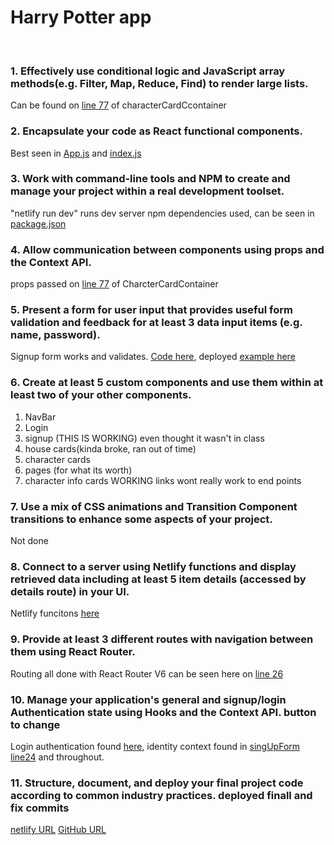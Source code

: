 

# Harry Potter app
<br>

 
### 1. Effectively use conditional logic and JavaScript array methods(e.g. Filter, Map, Reduce, Find) to render large lists.

Can be found on [line 77](src/pages/CharacterCardContainer.js) of characterCardCcontainer

### 2. Encapsulate your code as React functional components.
Best seen in [App.js](/src/App.js) and [index.js](/src/idex.js)


### 3. Work with command-line tools and NPM to create and manage your project within a real development toolset.
"netlify run dev" runs dev server
 npm dependencies used, can be seen in [package.json](/package.json)

### 4. Allow communication between components using props and the Context API. 
props passed on [line 77](src/pages/CharacterCardContainer.js) of CharcterCardContainer

### 5. Present a form for user input that provides useful form validation and feedback for at least 3 data input items (e.g. name, password).
Signup form works and validates. [Code here](src/components/SignUpForm.js), deployed [example here](https://pensive-johnson-5afb23.netlify.app/signUp)

### 6. Create at least 5 custom components and use them within at least two of your other components.
1. NavBar
2. Login
3. signup (THIS IS WORKING) even thought it wasn't in class
4. house cards(kinda broke, ran out of time)
5. character cards
6. pages (for what its worth)
7. character info cards WORKING links wont really work to end points


### 7. Use a mix of CSS animations and Transition Component transitions to enhance some aspects of your project.

Not done

### 8. Connect to a server using Netlify functions and display retrieved data including at least 5 item details (accessed by details route) in your UI. 
 Netlify funcitons [here](netlify/functions)

### 9. Provide at least 3 different routes with navigation between them using React Router.
Routing all done with React Router V6 can be seen here on [line 26](/src/App.js) 

### 10. Manage your application's general and signup/login Authentication state using Hooks and the Context API. button to change
Login authentication found [here](src/components/SignUpForm.js), identity context found in [singUpForm line24](src/components/SignUpForm.js) and throughout.

### 11. Structure, document, and deploy your final project code according to common industry practices. deployed finall and fix commits
[netlify URL](https://pensive-johnson-5afb23.netlify.app)
[GitHub URL](https://github.com/BriNelson/initial-react-app3790/tree/final-project-3790)



